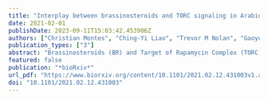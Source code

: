 ```yaml
---
title: "Interplay between brassinosteroids and TORC signaling in Arabidopsis revealed by integrated multi-dimensional analysis"
date: 2021-02-01
publishDate: 2023-09-11T15:03:42.453906Z
authors: ["Christian Montes", "Ching-Yi Liao", "Trevor M Nolan", "Gaoyuan Song", "Natalie M Clark", "Hongqing Guo", "Diane C Bassham", "Yanhai Yin", "Justin W Walley"]
publication_types: ["3"]
abstract: "Brassinosteroids (BR) and Target of Rapamycin Complex (TORC) are two major processes coordinating plant growth and stress responses. BRs function through a signaling pathway to extensively regulate gene expression and TORC is known to regulate translation and autophagy. Recent studies revealed that these two pathways crosstalk, but a system-wide view of their interplay is still missing. Thus, we performed transcriptome, proteome, and phosphoproteome profiling of Arabidopsis mutants with altered levels of either BIN2 or RAPTOR1B, two key players in BR and TORC signaling, respectively. We found that perturbation of BIN2 or RAPTOR1B levels affects a common set of gene-products involved in growth and stress responses. Additionally, we performed Multiplexed Assay for Kinase Specificity (MAKS), which provided a system-wide view of direct BIN2 substrates. Furthermore, phosphoproteomic data was used to reconstruct a kinase-signaling network and to identify novel proteins dependent on BR and/or TORC signaling pathways. Loss of function mutants of many of these proteins led to an altered BR response and/or modulated autophagy activity. Altogether, these results provide genome-wide evidence for crosstalk between BR and TORC signaling and established a kinase signaling network that defines the molecular mechanisms of BR and TORC interactions in the regulation of plant growth/stress balance. ### Competing Interest Statement The authors have declared no competing interest."
featured: false
publication: "*bioRxiv*"
url_pdf: "https://www.biorxiv.org/content/10.1101/2021.02.12.431003v1.abstract"
doi: "10.1101/2021.02.12.431003"
---
```


